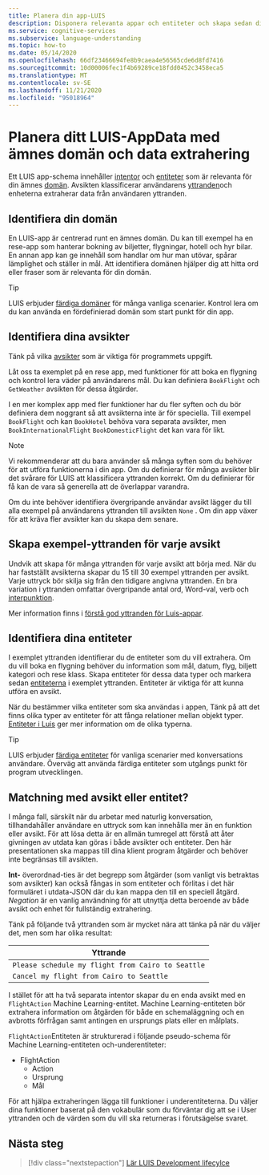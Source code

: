 ```yaml
---
title: Planera din app-LUIS
description: Disponera relevanta appar och entiteter och skapa sedan dina program planer i Language Understanding intelligenta tjänster (LUIS).
ms.service: cognitive-services
ms.subservice: language-understanding
ms.topic: how-to
ms.date: 05/14/2020
ms.openlocfilehash: 66df23466694fe8b9caea4e56565cde6d8fd7416
ms.sourcegitcommit: 10d00006fec1f4b69289ce18fdd0452c3458eca5
ms.translationtype: MT
ms.contentlocale: sv-SE
ms.lasthandoff: 11/21/2020
ms.locfileid: "95018964"
---
```

# <a name="plan-your-luis-app-schema-with-subject-domain-and-data-extraction"></a>Planera ditt LUIS-AppData med ämnes domän och data extrahering

Ett LUIS app-schema innehåller [intentor](luis-glossary.md#intent) och [entiteter](luis-glossary.md#entity) som är relevanta för din ämnes [domän](luis-glossary.md#domain). Avsikten klassificerar användarens [yttranden](luis-glossary.md#utterance)och enheterna extraherar data från användaren yttranden.

## <a name="identify-your-domain"></a>Identifiera din domän

En LUIS-app är centrerad runt en ämnes domän. Du kan till exempel ha en rese-app som hanterar bokning av biljetter, flygningar, hotell och hyr bilar. En annan app kan ge innehåll som handlar om hur man utövar, spårar lämplighet och ställer in mål. Att identifiera domänen hjälper dig att hitta ord eller fraser som är relevanta för din domän.

> [!TIP]
> LUIS erbjuder [färdiga domäner](./howto-add-prebuilt-models.md) för många vanliga scenarier. Kontrol lera om du kan använda en fördefinierad domän som start punkt för din app.

## <a name="identify-your-intents"></a>Identifiera dina avsikter

Tänk på vilka [avsikter](luis-concept-intent.md) som är viktiga för programmets uppgift.

Låt oss ta exemplet på en rese app, med funktioner för att boka en flygning och kontrol lera väder på användarens mål. Du kan definiera `BookFlight` och `GetWeather` avsikten för dessa åtgärder.

I en mer komplex app med fler funktioner har du fler syften och du bör definiera dem noggrant så att avsikterna inte är för speciella. Till exempel `BookFlight` och kan `BookHotel` behöva vara separata avsikter, men `BookInternationalFlight` `BookDomesticFlight` det kan vara för likt.

> [!NOTE]
> Vi rekommenderar att du bara använder så många syften som du behöver för att utföra funktionerna i din app. Om du definierar för många avsikter blir det svårare för LUIS att klassificera yttranden korrekt. Om du definierar för få kan de vara så generella att de överlappar varandra.

Om du inte behöver identifiera övergripande användar avsikt lägger du till alla exempel på användarens yttranden till avsikten `None` . Om din app växer för att kräva fler avsikter kan du skapa dem senare.

## <a name="create-example-utterances-for-each-intent"></a>Skapa exempel-yttranden för varje avsikt

Undvik att skapa för många yttranden för varje avsikt att börja med. När du har fastställt avsikterna skapar du 15 till 30 exempel yttranden per avsikt. Varje uttryck bör skilja sig från den tidigare angivna yttranden. En bra variation i yttranden omfattar övergripande antal ord, Word-val, verb och [interpunktion](luis-reference-application-settings.md#punctuation-normalization).

Mer information finns i [förstå god yttranden för Luis-appar](luis-concept-utterance.md).

## <a name="identify-your-entities"></a>Identifiera dina entiteter

I exemplet yttranden identifierar du de entiteter som du vill extrahera. Om du vill boka en flygning behöver du information som mål, datum, flyg, biljett kategori och rese klass. Skapa entiteter för dessa data typer och markera sedan [entiteterna](luis-concept-entity-types.md) i exemplet yttranden. Entiteter är viktiga för att kunna utföra en avsikt.

När du bestämmer vilka entiteter som ska användas i appen, Tänk på att det finns olika typer av entiteter för att fånga relationer mellan objekt typer. [Entiteter i Luis](luis-concept-entity-types.md) ger mer information om de olika typerna.

> [!TIP]
> LUIS erbjuder [färdiga entiteter](./howto-add-prebuilt-models.md) för vanliga scenarier med konversations användare. Överväg att använda färdiga entiteter som utgångs punkt för program utvecklingen.

## <a name="resolution-with-intent-or-entity"></a>Matchning med avsikt eller entitet?

I många fall, särskilt när du arbetar med naturlig konversation, tillhandahåller användare en uttryck som kan innehålla mer än en funktion eller avsikt. För att lösa detta är en allmän tumregel att förstå att åter givningen av utdata kan göras i både avsikter och entiteter. Den här presentationen ska mappas till dina klient program åtgärder och behöver inte begränsas till avsikten.

**Int-** överordnad-ties är det begrepp som åtgärder (som vanligt vis betraktas som avsikter) kan också fångas in som entiteter och förlitas i det här formuläret i utdata-JSON där du kan mappa den till en speciell åtgärd. _Negation_ är en vanlig användning för att utnyttja detta beroende av både avsikt och enhet för fullständig extrahering.

Tänk på följande två yttranden som är mycket nära att tänka på när du väljer det, men som har olika resultat:

|Yttrande|
|--|
|`Please schedule my flight from Cairo to Seattle`|
|`Cancel my flight from Cairo to Seattle`|

I stället för att ha två separata intentor skapar du en enda avsikt med en `FlightAction` Machine Learning-entitet. Machine Learning-entiteten bör extrahera information om åtgärden för både en schemaläggning och en avbrotts förfrågan samt antingen en ursprungs plats eller en målplats.

`FlightAction`Entiteten är strukturerad i följande pseudo-schema för Machine Learning-entiteten och-underentiteter:

* FlightAction
    * Action
    * Ursprung
    * Mål

För att hjälpa extraheringen lägga till funktioner i underentiteterna. Du väljer dina funktioner baserat på den vokabulär som du förväntar dig att se i User yttranden och de värden som du vill ska returneras i förutsägelse svaret.

## <a name="next-steps"></a>Nästa steg

> [!div class="nextstepaction"]
> [Lär LUIS Development lifecylce](luis-concept-app-iteration.md)